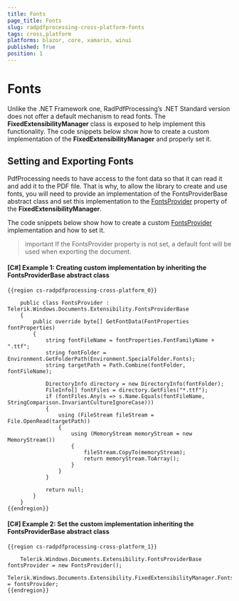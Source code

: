 ```yaml
---
title: Fonts
page_title: Fonts
slug: radpdfprocessing-cross-platform-fonts
tags: cross,platform
platforms: blazor, core, xamarin, winui
published: True
position: 1
---
```


# Fonts

Unlike the .NET Framework one, RadPdfProcessing’s .NET Standard version does not offer a default mechanism to read fonts. The **FixedExtensibilityManager** class is exposed to help implement this functionality. 
The code snippets below show how to create a custom implementation of the **FixedExtensibilityManager** and properly set it. 

## Setting and Exporting Fonts

PdfProcessing needs to have access to the font data so that it can read it and add it to the PDF file. That is why, to allow the library to create and use fonts, you will need to provide an implementation of the FontsProviderBase abstract class and set this implementation to the <u>FontsProvider</u> property of the **FixedExtensibilityManager**.

The code snippets below show how to create a custom <u>FontsProvider</u> implementation and how to set it.

>important If the FontsProvider property is not set, a default font will be used when exporting the document.

#### **[C#] Example 1: Creating custom implementation by inheriting the FontsProviderBase abstract class**
    {{region cs-radpdfprocessing-cross-platform_0}}

        public class FontsProvider : Telerik.Windows.Documents.Extensibility.FontsProviderBase
        {
            public override byte[] GetFontData(FontProperties fontProperties)
            {
                string fontFileName = fontProperties.FontFamilyName + ".ttf";
                string fontFolder = Environment.GetFolderPath(Environment.SpecialFolder.Fonts);
                string targetPath = Path.Combine(fontFolder, fontFileName);
    
                DirectoryInfo directory = new DirectoryInfo(fontFolder);
                FileInfo[] fontFiles = directory.GetFiles("*.ttf");
                if (fontFiles.Any(s => s.Name.Equals(fontFileName, StringComparison.InvariantCultureIgnoreCase)))
                {
                    using (FileStream fileStream = File.OpenRead(targetPath))
                    {
                        using (MemoryStream memoryStream = new MemoryStream())
                        {
                            fileStream.CopyTo(memoryStream);
                            return memoryStream.ToArray();
                        }
                    }
                }
    
                return null;
            }
        }
    {{endregion}}

#### **[C#] Example 2: Set the custom implementation inheriting the FontsProviderBase abstract class**
    {{region cs-radpdfprocessing-cross-platform_1}}

        Telerik.Windows.Documents.Extensibility.FontsProviderBase fontsProvider = new FontsProvider();
        Telerik.Windows.Documents.Extensibility.FixedExtensibilityManager.FontsProvider = fontsProvider;
    {{endregion}}
	
